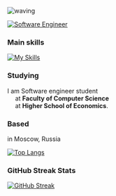 ![waving](https://capsule-render.vercel.app/api?type=waving&height=200&color=0:FEAC5E,50:C779d0,100:4bc0c8)

<a href="https://git.io/typing-svg">
    <img src="https://readme-typing-svg.herokuapp.com?font=Montserrat&weight=500&size=25&duration=4500&pause=500&color=D9BED1&width=435&lines=Hi!%2C+it's+Elizaveta+Khromova;Software+Engineer" alt="Software Engineer"/>
</a>

### Main skills
[![My Skills](https://skillicons.dev/icons?i=cpp,cs,dotnet,swift,git,docker,matlab)](https://skillicons.dev)

### Studying
I am Software engineer student <br/>
&emsp; at **Faculty of Computer Science** <br/>
&emsp; at **Higher School of Economics**.

### Based
in Moscow, Russia

[![Top Langs](https://github-readme-stats.vercel.app/api/top-langs/?username=lzkgmr&layout=compact)](https://github.com/anuraghazra/github-readme-stats)

### GitHub Streak Stats
[![GitHub Streak](https://github-readme-streak-stats.herokuapp.com/?user=lzkgmr&theme=dark)](https://git.io/streak-stats) 
<!--
    this is a grade 
     ![Anurag's GitHub stats](https://github-readme-stats.vercel.app/api?username=lzkgmr&show_icons=true&theme=radical))
-->

